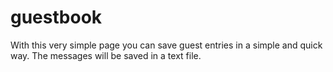 # guestbook
With this very simple page you can save guest entries in a simple and quick way. The messages will be saved in a text file.
